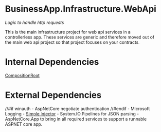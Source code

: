 # BusinessApp.Infrastructure.WebApi
_Logic to handle http requests_

This is the main infrastructure project for web api services in a controllerless
app. These services are generic and therefore moved out of the main web api
project so that project focuses on your contracts.

# Internal Dependencies

[CompositionRoot](/CSharp/src/BusinessApp.CompositionRoot)

# External Dependencies

//#if winauth
    - AspNetCore negotiate authentication
//#endif
    - Microsoft Logging
    - [Simple Injector](https://github.com/simpleinjector/SimpleInjector)
    - System.IO.Pipelines for JSON parsing
    - AspNetCore.App to bring in all required services to support a runnable
      ASPNET core app.
